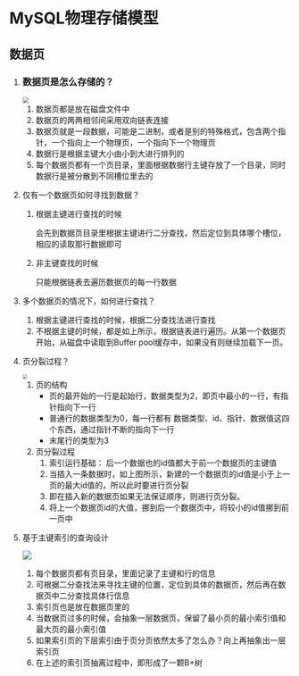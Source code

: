 # MySQL物理存储模型

## 数据页

1. ### 数据页是怎么存储的？

   <img src="D:\content\markdoc\imgs\数据页存储结构.png" style="zoom:67%;" />

   1. 数据页都是放在磁盘文件中
   2. 数据页的两两相邻间采用双向链表连接
   3. 数据页就是一段数据，可能是二进制，或者是别的特殊格式，包含两个指针，一个指向上一个物理页，一个指向下一个物理页
   4. 数据行是根据主键大小由小到大进行排列的
   5. 每个数据页都有一个页目录，里面根据数据行主键存放了一个目录，同时数据行是被分散到不同槽位里去的
   
2. 仅有一个数据页如何寻找到数据？

   1. 根据主键进行查找的时候

      会先到数据页目录里根据主键进行二分查找，然后定位到具体哪个槽位，相应的读取那行数据即可

   2. 非主键查找的时候

      只能根据链表去遍历数据页的每一行数据

3. 多个数据页的情况下，如何进行查找？

   1. 根据主键进行查找的时候，根据二分查找法进行查找
   2. 不根据主键的时候，都是如上所示，根据链表进行遍历。从第一个数据页开始，从磁盘中读取到Buffer pool缓存中，如果没有则继续加载下一页。

4. 页分裂过程？

   <img src="D:\content\markdoc\imgs\页分裂过程.png" style="zoom:50%;" />

   1. 页的结构
      - 页的最开始的一行是起始行，数据类型为2，即页中最小的一行，有指针指向下一行
      - 普通行的数据类型为0，每一行都有 数据类型、id、指针、数据值这四个东西，通过指针不断的指向下一行
      - 末尾行的类型为3
   2. 页分裂过程
      1. 索引运行基础： 后一个数据也的id值都大于前一个数据页的主键值
      2. 当插入一条数据时，如上图所示，新建的一个数据页的id值是小于上一页的最大id值的，所以此时要进行页分裂
      3. 即在插入新的数据页如果无法保证顺序，则进行页分裂。
      4. 将上一个数据页id的大值，挪到后一个数据页中，将较小的id值挪到前一页中

5. 基于主键索引的查询设计

   ![](D:\content\markdoc\imgs\索引页建立过程.png)

   1. 每个数据页都有页目录，里面记录了主键和行的信息
   2. 可根据二分查找法来寻找主键的位置，定位到具体的数据页，然后再在数据页中二分查找具体行信息
   3. 索引页也是放在数据页里的
   4. 当数据页过多的时候，会抽象一层数据页，保留了最小页的最小索引值和最大页的最小索引值
   5. 如果索引页的下层索引由于页分页依然太多了怎么办？向上再抽象出一层索引页
   6. 在上述的索引页抽离过程中，即形成了一颗B+树